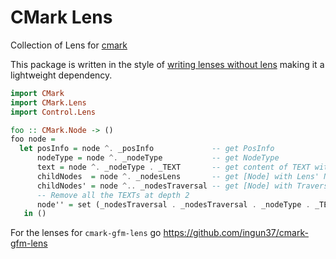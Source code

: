 # CMark Lens

Collection of Lens for [cmark](https://hackage.haskell.org/package/cmark)

This package is written in the style of [writing lenses without lens](https://github.com/ekmett/lens/wiki/How-can-I-write-lenses-without-depending-on-lens%3F) making it a lightweight dependency.

```haskell
import CMark
import CMark.Lens
import Control.Lens

foo :: CMark.Node -> ()
foo node =
  let posInfo = node ^. _posInfo             -- get PosInfo
      nodeType = node ^. _nodeType           -- get NodeType
      text = node ^. _nodeType . _TEXT       -- get content of TEXT with Prism' NodeType Text
      childNodes  = node ^. _nodesLens       -- get [Node] with Lens' Node [Node]
      childNodes' = node ^.. _nodesTraversal -- get [Node] with Traversal' Node [Node]
      -- Remove all the TEXTs at depth 2
      node'' = set (_nodesTraversal . _nodesTraversal . _nodeType . _TEXT) "" node
   in ()
```

For the lenses for `cmark-gfm-lens` go https://github.com/ingun37/cmark-gfm-lens